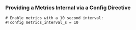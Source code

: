 ### Providing a Metrics Internal via a Config Directive

```tremor
# Enable metrics with a 10 second interval:
#!config metrics_interval_s = 10
```

